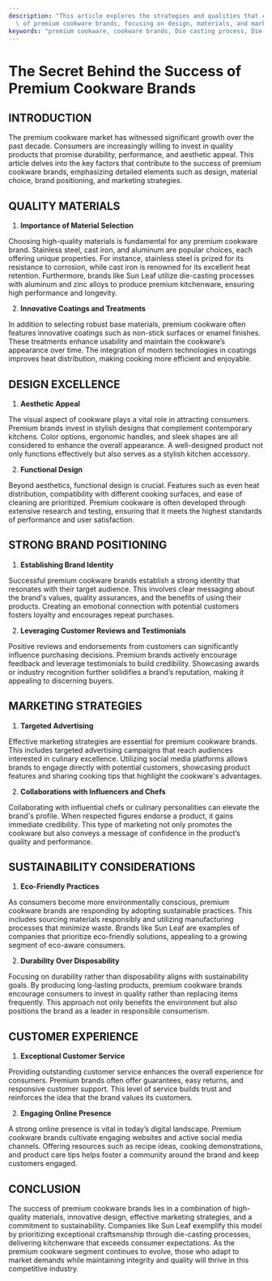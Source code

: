 ```yaml
---
description: "This article explores the strategies and qualities that contribute to the success\
  \ of premium cookware brands, focusing on design, materials, and market trends."
keywords: "premium cookware, cookware brands, Die casting process, Die-cast aluminum"
---
```

# The Secret Behind the Success of Premium Cookware Brands

## INTRODUCTION

The premium cookware market has witnessed significant growth over the past decade. Consumers are increasingly willing to invest in quality products that promise durability, performance, and aesthetic appeal. This article delves into the key factors that contribute to the success of premium cookware brands, emphasizing detailed elements such as design, material choice, brand positioning, and marketing strategies.

## QUALITY MATERIALS

1. **Importance of Material Selection**

Choosing high-quality materials is fundamental for any premium cookware brand. Stainless steel, cast iron, and aluminum are popular choices, each offering unique properties. For instance, stainless steel is prized for its resistance to corrosion, while cast iron is renowned for its excellent heat retention. Furthermore, brands like Sun Leaf utilize die-casting processes with aluminum and zinc alloys to produce premium kitchenware, ensuring high performance and longevity.

2. **Innovative Coatings and Treatments**

In addition to selecting robust base materials, premium cookware often features innovative coatings such as non-stick surfaces or enamel finishes. These treatments enhance usability and maintain the cookware’s appearance over time. The integration of modern technologies in coatings improves heat distribution, making cooking more efficient and enjoyable.

## DESIGN EXCELLENCE

1. **Aesthetic Appeal**

The visual aspect of cookware plays a vital role in attracting consumers. Premium brands invest in stylish designs that complement contemporary kitchens. Color options, ergonomic handles, and sleek shapes are all considered to enhance the overall appearance. A well-designed product not only functions effectively but also serves as a stylish kitchen accessory.

2. **Functional Design**

Beyond aesthetics, functional design is crucial. Features such as even heat distribution, compatibility with different cooking surfaces, and ease of cleaning are prioritized. Premium cookware is often developed through extensive research and testing, ensuring that it meets the highest standards of performance and user satisfaction.

## STRONG BRAND POSITIONING

1. **Establishing Brand Identity**

Successful premium cookware brands establish a strong identity that resonates with their target audience. This involves clear messaging about the brand's values, quality assurances, and the benefits of using their products. Creating an emotional connection with potential customers fosters loyalty and encourages repeat purchases.

2. **Leveraging Customer Reviews and Testimonials**

Positive reviews and endorsements from customers can significantly influence purchasing decisions. Premium brands actively encourage feedback and leverage testimonials to build credibility. Showcasing awards or industry recognition further solidifies a brand’s reputation, making it appealing to discerning buyers.

## MARKETING STRATEGIES

1. **Targeted Advertising**

Effective marketing strategies are essential for premium cookware brands. This includes targeted advertising campaigns that reach audiences interested in culinary excellence. Utilizing social media platforms allows brands to engage directly with potential customers, showcasing product features and sharing cooking tips that highlight the cookware's advantages.

2. **Collaborations with Influencers and Chefs**

Collaborating with influential chefs or culinary personalities can elevate the brand's profile. When respected figures endorse a product, it gains immediate credibility. This type of marketing not only promotes the cookware but also conveys a message of confidence in the product’s quality and performance.

## SUSTAINABILITY CONSIDERATIONS

1. **Eco-Friendly Practices**

As consumers become more environmentally conscious, premium cookware brands are responding by adopting sustainable practices. This includes sourcing materials responsibly and utilizing manufacturing processes that minimize waste. Brands like Sun Leaf are examples of companies that prioritize eco-friendly solutions, appealing to a growing segment of eco-aware consumers.

2. **Durability Over Disposability**

Focusing on durability rather than disposability aligns with sustainability goals. By producing long-lasting products, premium cookware brands encourage consumers to invest in quality rather than replacing items frequently. This approach not only benefits the environment but also positions the brand as a leader in responsible consumerism.

## CUSTOMER EXPERIENCE

1. **Exceptional Customer Service**

Providing outstanding customer service enhances the overall experience for consumers. Premium brands often offer guarantees, easy returns, and responsive customer support. This level of service builds trust and reinforces the idea that the brand values its customers.

2. **Engaging Online Presence**

A strong online presence is vital in today’s digital landscape. Premium cookware brands cultivate engaging websites and active social media channels. Offering resources such as recipe ideas, cooking demonstrations, and product care tips helps foster a community around the brand and keep customers engaged.

## CONCLUSION

The success of premium cookware brands lies in a combination of high-quality materials, innovative design, effective marketing strategies, and a commitment to sustainability. Companies like Sun Leaf exemplify this model by prioritizing exceptional craftsmanship through die-casting processes, delivering kitchenware that exceeds consumer expectations. As the premium cookware segment continues to evolve, those who adapt to market demands while maintaining integrity and quality will thrive in this competitive industry.
